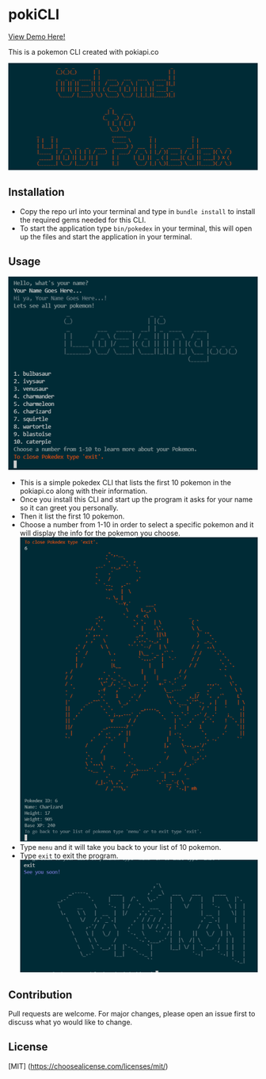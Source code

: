 # pokiCLI

[View Demo Here!](https://youtu.be/15ONiwq1bbQ)

This is a pokemon CLI created with pokiapi.co

![PokeCLI Title Screen](/Images/pokeCLI.PNG)

## Installation

- Copy the repo url into your terminal and type in `bundle install` to install the required gems needed for this CLI.
- To start the application type `bin/pokedex` in your terminal, this will open up the files and start the application in your terminal.

## Usage

![pokeCLI Start Screen](/Images/startScreen.PNG) <br>
- This is a simple pokedex CLI that lists the first 10 pokemon in the pokiapi.co along with their information.
- Once you install this CLI and start up the program it asks for your name so it can greet you personally.
- Then it list the first 10 pokemon.
- Choose a number from 1-10 in order to select a specific pokemon and it will display the info for the pokemon you choose. <br>
![pokeCLI Start Screen](/Images/charizard.PNG)<br>
- Type `menu` and it will take you back to your list of 10 pokemon.
- Type `exit` to exit the program. <br>
![pokeCLI Start Screen](/Images/goodbyeWorld.PNG)

## Contribution

Pull requests are welcome. For major changes, please open an issue first to discuss what yo would like to change.

## License

[MIT]
(https://choosealicense.com/licenses/mit/)
